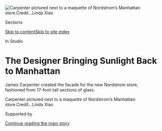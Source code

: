 <div id="app">

<div>

<div>

<div>

</div>

<div data-aria-hidden="false">

<div id="site-content" data-role="main">

<div>

<div class="css-1aor85t" style="opacity:0.000000001;z-index:-1;visibility:hidden">

<div class="css-1hqnpie">

<div class="css-epjblv">

<span class="css-100wwgy">The Designer Bringing Sunlight Back to
Manhattan</span>

</div>

<div class="css-k008qs">

<div class="css-o5pzib">

<span class="css-18z7m18"></span>

<div>

</div>

</div>

<span class="css-1n6z4y">https://nyti.ms/2NJk4FO</span>

<div class="css-1705lsu">

<div class="css-4xjgmj">

<div class="css-4skfbu" data-role="toolbar" data-aria-label="Social Media Share buttons, Save button, and Comments Panel with current comment count" data-testid="share-tools">

  - 
  - 
  - 
  - 
    
    <div class="css-6n7j50">
    
    </div>

  - 

</div>

</div>

</div>

</div>

</div>

</div>

<div class="css-11qgg8s">

</div>

<div id="fullBleedHeaderContent">

<div class="css-n4ws9g">

![<span class="css-1l9o2ey e13ogyst0" data-aria-hidden="true">Carpenter
pictured next to a maquette of Nordstrom’s Manhattan
store.</span><span class="css-1nlbvxy e1z0qqy90" itemprop="copyrightHolder"><span class="css-1ly73wi e1tej78p0">Credit...</span><span><span>Linda
Xiao</span></span></span>](https://static01.graylady3jvrrxbe.onion/images/2019/11/17/t-magazine/17tmag-nordstrom-slide-VY8J/17tmag-nordstrom-slide-VY8J-articleLarge.jpg?quality=75&auto=webp&disable=upscale)

</div>

<div class="css-3z92zw">

<div class="css-6cn7ki">

<div class="NYTAppHideMasthead css-1bcu9v6 e1suatyy0">

<div class="section css-1o1qe8k e1suatyy2">

<div class="css-cu5p7t er09x8g0">

<div class="css-6n7j50">

</div>

<span class="css-1dv1kvn">Sections</span>

[Skip to content](#site-content)[Skip to site index](#site-index)

</div>

<div class="css-10698na e1huz5gh0">

</div>

</div>

</div>

In Studio

<div class="css-1sojcmr ehdk2mb0">

# The Designer Bringing Sunlight Back to Manhattan

</div>

James Carpenter created the facade for the new Nordstrom store,
fashioned from 17-foot-tall sections of glass.

</div>

</div>

<div class="css-nwzfg5 e1gnum310">

<span class="css-1f9pvn2 t-magazine">Carpenter pictured next to a
maquette of Nordstrom’s Manhattan
store.</span><span class="css-1nlbvxy e1z0qqy90" itemprop="copyrightHolder"><span class="css-1ly73wi e1tej78p0">Credit...</span><span><span>Linda
Xiao</span></span></span>

</div>

<div id="sponsor-wrapper" class="css-1hyfx7x">

<div id="sponsor-slug" class="css-19vbshk">

Supported by

</div>

[Continue reading the main
story](#after-sponsor)

<div id="sponsor" class="ad sponsor-wrapper" style="text-align:center;height:100%;display:block">

</div>

<div id="after-sponsor">

</div>

</div>

<div class="css-1wx1auc e1gnum311">

<div class="css-18e8msd">

<div class="css-vp77d3 epjyd6m0">

<div class="css-1baulvz">

By [<span class="css-1baulvz last-byline" itemprop="name">Nancy
Hass</span>](https://www.nytimes3xbfgragh.onion/by/nancy-hass)

</div>

</div>

  - 
    
    <div class="css-nv7ky2 e16638kd2">
    
    Published Nov. 7, 2019Updated Nov. 8,
    2019
    
    </div>

  - 
    
    <div class="css-4xjgmj">
    
    <div class="css-pvvomx" data-role="toolbar" data-aria-label="Social Media Share buttons, Save button, and Comments Panel with current comment count" data-testid="share-tools">
    
      - 
      - 
      - 
      - 
        
        <div class="css-6n7j50">
        
        </div>
    
      - 
    
    </div>
    
    </div>

</div>

</div>

</div>

<div class="section meteredContent css-1r7ky0e" name="articleBody" itemprop="articleBody">

<div class="css-1fanzo5 StoryBodyCompanionColumn">

<div class="css-53u6y8">

THE STEEL AND glass towers that have come to define TriBeCa might seem
like an ideal landscape for the designer [James
Carpenter](https://www.nytimes3xbfgragh.onion/2010/08/01/arts/design/01carpenter.html)’s
studio. After all, he is responsible for some of our era’s most riveting
expanses of architectural glass, from the cable-net wall in the atrium
of the Time Warner Center to the undulating facade of
[Nordstrom](https://www.nytimes3xbfgragh.onion/2019/10/23/style/nordstrom-family-department-stores.html)’s
colossal new store on West 57th Street.

But for all his technological ingenuity, in some ways Carpenter remains
doggedly old-fashioned: For more than 20 years, he has kept his work
space in a former printing plant on Hudson Street that stands as a
staunch reminder of the neighborhood’s industrial origins. Though
several upper floors of the 16-story building, constructed in 1929, have
been refurbished into sumptuously minimal condominiums (Carpenter
designed the famed glass cube penthouse addition on the top), his own
5,000-square-foot fourth-floor space retains a craggy analog feel.
Carpenter, 70, is the longest remaining commercial tenant in the
building, and his studio’s rows of white workstations are punctuated by
exposed concrete columns and vast awning windows. On drafting tables sit
maquettes of projects in development, like crystal Jenga towers. Leaned
up against the walls are tall slices of dichroic glass that change color
depending on the angle from which the light hits them, shading from
green-indigo to gold and magenta. The overhead lights aren’t turned on
until the sun sets. “It’s a remarkable space because you can get both
history and the brightness. Usually you have to make a choice between
the two,” he says.

*\[*[*Sign up
here*](https://www.nytimes3xbfgragh.onion/newsletters/t-list?module=inline)
*for the T List newsletter, a weekly roundup of what T Magazine editors
are noticing and coveting now.\]*

</div>

</div>

<div class="css-1fanzo5 StoryBodyCompanionColumn">

<div class="css-53u6y8">

Light, of course, is everything to him, a quixotic obsession in a city
that is losing its connection to the sky because of giant edifices that
block the sun; the super rich move ever upward, to unobscured views and
sunshine, while on the ground, life can be shadowy. But Carpenter’s
specialty is maximizing light, amplifying its effect by bouncing it off
innovative materials. His often monumental installations have the
quality of grand-scale statuary. At the 52-story [7 World Trade
Center](https://www.nytimes3xbfgragh.onion/2004/05/05/nyregion/rising-above-ground-zero-tower-slowly-takes-shape.html),
he installed blue stainless-steel reflectors that cast an icy glow he
calls “volumetric” through clear panes suspended inches from the
building’s surface; for a Washington, D.C., law firm in an office
building with little sunlight, he mounted a heliostat on the roof and
created a 120-foot glass cone, a sort of snorkel, to bring shafts of
light into the space, splashing the walls with changing intensity as the
day progresses.

</div>

</div>

<div class="css-a7yk8a e73j0it0">

<div class="css-1xdhyk6 erfvjey0">

<span class="css-1ly73wi e1tej78p0">Image</span>

<div class="css-zjzyr8">

<div data-testid="lazyimage-container" style="height:580px">

</div>

</div>

</div>

<span class="css-1l9o2ey e13ogyst0" data-aria-hidden="true">The view
from Nordstrom’s new store in New York City, designed by James
Carpenter.</span><span class="css-1nlbvxy e1z0qqy90" itemprop="copyrightHolder"><span class="css-1ly73wi e1tej78p0">Credit...</span><span>Carter
Love</span></span>

<div class="css-1xdhyk6 erfvjey0">

<span class="css-1ly73wi e1tej78p0">Image</span>

<div class="css-zjzyr8">

<div data-testid="lazyimage-container" style="height:580px">

</div>

</div>

</div>

<span class="css-1l9o2ey e13ogyst0" data-aria-hidden="true">A model of
the new building, shot inside the Nordstrom store in New York
City.</span><span class="css-1nlbvxy e1z0qqy90" itemprop="copyrightHolder"><span class="css-1ly73wi e1tej78p0">Credit...</span><span>Linda
Xiao</span></span>

</div>

<div class="css-1fanzo5 StoryBodyCompanionColumn">

<div class="css-53u6y8">

IT’S NOT SURPRISING that Carpenter brings the high-concept tactility of
a sculptor to what many others see as mere structural cladding. The
designer got his degree in illustration at the Rhode Island School of
Design and, after he began blowing glass on the side, collaborated with
[Dale
Chihuly](https://www.nytimes3xbfgragh.onion/2017/04/26/arts/design/are-there-glass-snakes-in-dale-chihulys-fragile-eden.html),
the Seattle-based glass artist, on his early conceptual work. In 1971,
the two men created a seminal exhibition at New York City’s Museum of
Contemporary Crafts (now the [Museum of Arts and
Design](https://www.nytimes3xbfgragh.onion/topic/organization/museum-of-arts-and-design)),
a 500-square-foot blown-glass environment of white opaque tubes with
argon and neon gas against a background of black vinyl.

While Chihuly went on to create crowd-pleasing blown-glass fantasias,
Carpenter became a consultant for the Corning glass company, where he
grew passionate about bringing light into the public sphere — while also
considering local history. As such, the facade he created for the
320,000-square-foot Nordstrom, which he calls “waveform,” was inspired
by the artists’ bay-windowed studios that lined 57th Street at the
beginning of the 20th century. Carpenter’s homage to that era is
fashioned from 17-foot-tall sections of glass engineered in Italy, made
in Germany and molded into shape in Spain (only a handful of ovens in
the world are big enough to hold the parabolic double S-curves that span
the height of each of the seven floors). Each wave, lined on the inside
with a moving metal mesh curtain, forms an occupiable space within the
store. Shoppers can navigate around merchandise to peer out down 57th
Street, almost to the East River. “It’s important for the store to
maintain a relationship to the outside city, which is completely
different from the way department stores are built, as a sealed-off
refuge,” he says.

But Carpenter still feels a particular connection to the way his
creations are viewed from street level. Conscious that big buildings rob
the public of an expanse of sky, he makes sure they return something
valuable. The Nordstrom facade asserts itself in the cityscape in daring
fashion; arguably as far as possible in spirit from the orangy-brick
industrial bulwark where the designer works, it makes no less powerful a
statement about cosmopolitan life. From the outside, the sculptured
glass seems to change radically as you approach because of the folds,
which reflect the sky and the skyscrapers against it. Walking down 57th
Street toward the wavy confection is like descending a grand staircase:
With each step, the whole comes into focus, the image shifting from
abstraction to realistic portrait. Standing at the base in daylight, you
look up to see a Cubist mirror rendering a city in flux; in the evening,
lights glow soft inside, turning the structure transparent, the ballet
of shoppers silhouetted in motion. “Yes, it is a store, of course, you
are always cognizant of that,” he says, “but that is only part of the
story. Ultimately, it’s the story of the city unfolding.”

</div>

</div>

<div>

</div>

</div>

<div>

</div>

<div>

</div>

<div>

</div>

<div>

<div id="bottom-wrapper" class="css-1ede5it">

<div id="bottom-slug" class="css-l9onyx">

Advertisement

</div>

[Continue reading the main
story](#after-bottom)

<div id="bottom" class="ad bottom-wrapper" style="text-align:center;height:100%;display:block;min-height:90px">

</div>

<div id="after-bottom">

</div>

</div>

</div>

</div>

</div>

## Site Index

<div>

</div>

## Site Information Navigation

  - [© <span>2020</span> <span>The New York Times
    Company</span>](https://help.nytimes3xbfgragh.onion/hc/en-us/articles/115014792127-Copyright-notice)

<!-- end list -->

  - [NYTCo](https://www.nytco.com/)
  - [Contact
    Us](https://help.nytimes3xbfgragh.onion/hc/en-us/articles/115015385887-Contact-Us)
  - [Work with us](https://www.nytco.com/careers/)
  - [Advertise](https://nytmediakit.com/)
  - [T Brand Studio](http://www.tbrandstudio.com/)
  - [Your Ad
    Choices](https://www.nytimes3xbfgragh.onion/privacy/cookie-policy#how-do-i-manage-trackers)
  - [Privacy](https://www.nytimes3xbfgragh.onion/privacy)
  - [Terms of
    Service](https://help.nytimes3xbfgragh.onion/hc/en-us/articles/115014893428-Terms-of-service)
  - [Terms of
    Sale](https://help.nytimes3xbfgragh.onion/hc/en-us/articles/115014893968-Terms-of-sale)
  - [Site
    Map](https://spiderbites.nytimes3xbfgragh.onion)
  - [Help](https://help.nytimes3xbfgragh.onion/hc/en-us)
  - [Subscriptions](https://www.nytimes3xbfgragh.onion/subscription?campaignId=37WXW)

</div>

</div>

</div>

</div>
